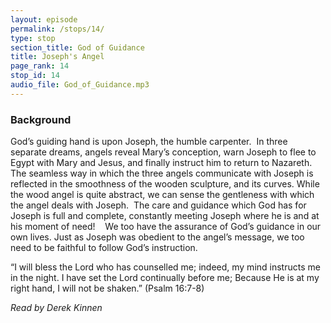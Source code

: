 ```yaml
---
layout: episode
permalink: /stops/14/
type: stop
section_title: God of Guidance
title: Joseph's Angel
page_rank: 14
stop_id: 14 
audio_file: God_of_Guidance.mp3
---
```


### Background

God’s guiding hand is upon Joseph, the humble carpenter.  In three separate dreams, angels reveal Mary’s conception, warn Joseph to flee to Egypt with Mary and Jesus, and finally instruct him to return to Nazareth.
  
The seamless way in which the three angels communicate with Joseph is reflected in the smoothness of the wooden sculpture, and its curves. While the wood angel is quite abstract, we can sense the gentleness with which the angel deals with Joseph.  The care and guidance which God has for Joseph is full and complete, constantly meeting Joseph where he is and at his moment of need! 
 
We too have the assurance of God’s guidance in our own lives. Just as Joseph was obedient to the angel’s message, we too need to be faithful to follow God’s instruction. 

“I will bless the Lord who has counselled me; indeed, my mind instructs me in the night. I have set the Lord continually before me; Because He is at my right hand, I will not be shaken.” (Psalm 16:7-8)

_Read by Derek Kinnen_
